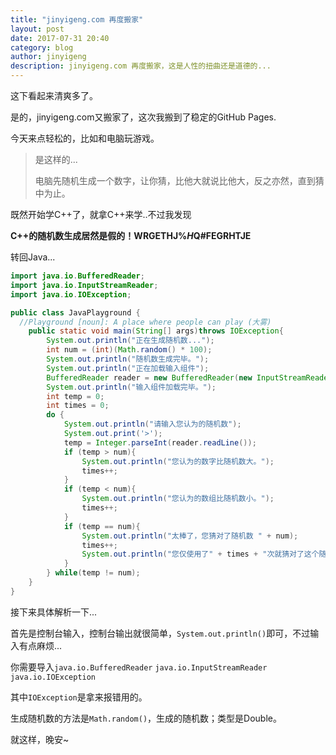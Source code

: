 ```yaml
---
title: "jinyigeng.com 再度搬家"
layout: post
date: 2017-07-31 20:40
category: blog
author: jinyigeng
description: jinyigeng.com 再度搬家，这是人性的扭曲还是道德的...
---
```


这下看起来清爽多了。

是的，jinyigeng.com又搬家了，这次我搬到了稳定的GitHub Pages.

今天来点轻松的，比如和电脑玩游戏。

> 是这样的...
>
> 电脑先随机生成一个数字，让你猜，比他大就说比他大，反之亦然，直到猜中为止。

既然开始学C++了，就拿C++来学..不过我发现

**C++的随机数生成居然是假的！WRGETHJ%$H%#W$Q#FEGRHTJE**

转回Java...

```java
import java.io.BufferedReader;
import java.io.InputStreamReader;
import java.io.IOException;

public class JavaPlayground {
  //Playground [noun]: A place where people can play (大雾)
    public static void main(String[] args)throws IOException{
        System.out.println("正在生成随机数...");
        int num = (int)(Math.random() * 100);
        System.out.println("随机数生成完毕。");
        System.out.println("正在加载输入组件");
        BufferedReader reader = new BufferedReader(new InputStreamReader(System.in));
        System.out.println("输入组件加载完毕。");
        int temp = 0;
        int times = 0;
        do {
            System.out.println("请输入您认为的随机数");
            System.out.print('>');
            temp = Integer.parseInt(reader.readLine());
            if (temp > num){
                System.out.println("您认为的数字比随机数大。");
                times++;
            }
            if (temp < num){
                System.out.println("您认为的数组比随机数小。");
                times++;
            }
            if (temp == num){
                System.out.println("太棒了，您猜对了随机数 " + num);
                times++;
                System.out.println("您仅使用了" + times + "次就猜对了这个随机数！");
            }
        } while(temp != num);
    }
}
```

接下来具体解析一下...

首先是控制台输入，控制台输出就很简单，`System.out.println()`即可，不过输入有点麻烦...

你需要导入`java.io.BufferedReader` `java.io.InputStreamReader` `java.io.IOException`

其中`IOException`是拿来报错用的。

生成随机数的方法是`Math.random()`，生成的随机数；类型是Double。

就这样，晚安~